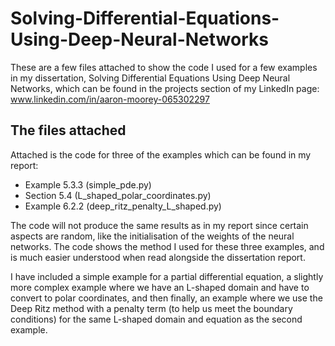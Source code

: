 # Solving-Differential-Equations-Using-Deep-Neural-Networks
These are a few files attached to show the code I used for a few examples in my dissertation, Solving Differential Equations Using Deep Neural Networks, which can be found in the projects section of my LinkedIn page: www.linkedin.com/in/aaron-moorey-065302297

## The files attached
Attached is the code for three of the examples which can be found in my report:

- Example 5.3.3 (simple_pde.py)
- Section 5.4 (L_shaped_polar_coordinates.py)
- Example 6.2.2 (deep_ritz_penalty_L_shaped.py)

The code will not produce the same results as in my report since certain aspects are random, like the initialisation of the weights of the neural networks. The code shows the method I used for these three examples, and is much easier understood when read alongside the dissertation report.

I have included a simple example for a partial differential equation, a slightly more complex example where we have an L-shaped domain and have to convert to polar coordinates, and then finally, an example where we use the Deep Ritz method with a penalty term (to help us meet the boundary conditions) for the same L-shaped domain and equation as the second example.
